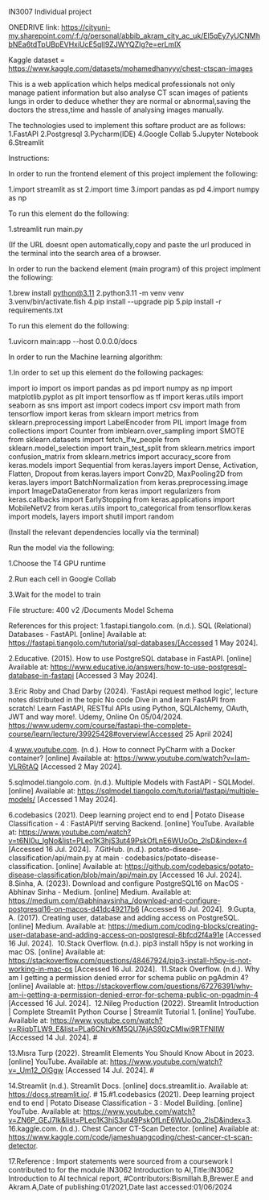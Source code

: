 IN3007 Individual project 

ONEDRIVE link: https://cityuni-my.sharepoint.com/:f:/g/personal/abbib_akram_city_ac_uk/El5qEy7yUCNMhbNEa6tdTpUBpEVHxiUcE5qlI9ZJWYQZlg?e=erLmlX

Kaggle dataset = https://www.kaggle.com/datasets/mohamedhanyyy/chest-ctscan-images

This is a web application which helps medical professionals not only manage patient information but also analyse CT scan images of patients lungs in order to deduce whether they are normal or abnormal,saving the doctors the stress,time and hassle of analysing images manually.

The technologies used to implement this softare product are as follows:
1.FastAPI
2.Postgresql
3.Pycharm(IDE)
4.Google Collab
5.Jupyter Notebook
6.Streamlit

Instructions:

In order to run the frontend element of this project implement the following:

1.import streamlit as st
2.import time
3.import pandas as pd
4.import numpy as np

To run this element do the following:

1.streamlit run main.py

(If the URL doesnt open automatically,copy and paste the url produced in the terminal into the search area of a browser.

In order to run the backend element (main program) of this project implment the following:

1.brew install python@3.11
2.python3.11 -m venv venv 
3.venv/bin/activate.fish
4.pip install --upgrade pip
5.pip install -r requirements.txt

To run this element do the following:

1.uvicorn main:app --host 0.0.0.0/docs

In order to run the Machine learning algorithm:

1.In order to set up this element do the following packages:

import io
import os
import pandas as pd
import numpy as np
import matplotlib.pyplot as plt
import tensorflow as tf
import keras.utils
import seaborn as sns
import ast
import codecs
import csv
import math
from tensorflow import keras
from sklearn import metrics
from sklearn.preprocessing import LabelEncoder
from PIL import Image
from collections import Counter
from imblearn.over_sampling import SMOTE
from sklearn.datasets import fetch_lfw_people
from sklearn.model_selection import train_test_split
from sklearn.metrics import confusion_matrix
from sklearn.metrics import accuracy_score
from keras.models import Sequential
from keras.layers import Dense, Activation, Flatten, Dropout
from keras.layers import Conv2D, MaxPooling2D
from keras.layers import BatchNormalization
from keras.preprocessing.image import ImageDataGenerator
from keras import regularizers
from keras.callbacks import EarlyStopping
from keras.applications import MobileNetV2
from keras.utils import to_categorical
from tensorflow.keras import models, layers
import shutil
import random

(Install the relevant dependencies locally via the terminal)

Run the model via the following:

1.Choose the T4 GPU runtime

2.Run each cell in Google Collab

3.Wait for the model to train



File structure:
400 v2 /Documents
Model
Schema

References for this project:
1.fastapi.tiangolo.com. (n.d.). SQL (Relational) Databases - FastAPI. [online] Available at: https://fastapi.tiangolo.com/tutorial/sql-databases/[Accessed 1 May 2024].

2.Educative. (2015). How to use PostgreSQL database in FastAPI. [online] Available at: https://www.educative.io/answers/how-to-use-postgresql-database-in-fastapi [Accessed 3 May 2024].

3.Eric Roby and Chad Darby (2024). 'FastApi request method logic', lecture notes distributed in the topic No code Dive in and learn FastAPI from scratch! Learn FastAPI, RESTful APIs using Python, SQLAlchemy, OAuth, JWT and way more!. Udemy, Online On 05/04/2024.
https://www.udemy.com/course/fastapi-the-complete-course/learn/lecture/39925428#overview[Accessed 25 April 2024]

4.www.youtube.com. (n.d.). How to connect PyCharm with a Docker container? [online] Available at: https://www.youtube.com/watch?v=Iam-VLR6tAQ [Accessed 2 May 2024].

5.sqlmodel.tiangolo.com. (n.d.). Multiple Models with FastAPI - SQLModel. [online] Available at: https://sqlmodel.tiangolo.com/tutorial/fastapi/multiple-models/ [Accessed 1 May 2024].

6.codebasics (2021). Deep learning project end to end | Potato Disease Classification - 4 : FastAPI/tf serving Backend. [online] YouTube. Available at: https://www.youtube.com/watch?v=t6NI0u_lgNo&list=PLeo1K3hjS3ut49PskOfLnE6WUoOp_2lsD&index=4 [Accessed 16 Jul. 2024].
‌
7.GitHub. (n.d.). potato-disease-classification/api/main.py at main · codebasics/potato-disease-classification. [online] Available at: https://github.com/codebasics/potato-disease-classification/blob/main/api/main.py [Accessed 16 Jul. 2024].
‌
8.Sinha, A. (2023). Download and configure PostgreSQL16 on MacOS - Abhinav Sinha - Medium. [online] Medium. Available at: https://medium.com/@abhinavsinha_/download-and-configure-postgresql16-on-macos-d41dc49217b6 [Accessed 16 Jul. 2024].
‌
9.Gupta, A. (2017). Creating user, database and adding access on PostgreSQL. [online] Medium. Available at: https://medium.com/coding-blocks/creating-user-database-and-adding-access-on-postgresql-8bfcd2f4a91e [Accessed 16 Jul. 2024].
‌
10.Stack Overflow. (n.d.). pip3 install h5py is not working in mac OS. [online] Available at: https://stackoverflow.com/questions/48467924/pip3-install-h5py-is-not-working-in-mac-os [Accessed 16 Jul. 2024].
‌
11.Stack Overflow. (n.d.). Why am I getting a permission denied error for schema public on pgAdmin 4? [online] Available at: https://stackoverflow.com/questions/67276391/why-am-i-getting-a-permission-denied-error-for-schema-public-on-pgadmin-4 [Accessed 16 Jul. 2024].
‌
12.Nileg Production (2022). Streamlit Introduction | Complete Streamlit Python Course | Streamlit Tutorial 1. [online] YouTube. Available at: https://www.youtube.com/watch?v=RjiqbTLW9_E&list=PLa6CNrvKM5QU7AjAS90zCMIwi9RTFNIIW [Accessed 14 Jul. 2024].
#‌

13.Mısra Turp (2022). Streamlit Elements You Should Know About in 2023. [online] YouTube. Available at: https://www.youtube.com/watch?v=_Um12_OlGgw [Accessed 14 Jul. 2024].
#‌

14.Streamlit (n.d.). Streamlit Docs. [online] docs.streamlit.io. Available at: https://docs.streamlit.io/.
#‌
15.#1.codebasics (2021). Deep learning project end to end | Potato Disease Classification - 3 : Model Building. [online] YouTube. Available at: https://www.youtube.com/watch?v=ZN6P_GEJ7lk&list=PLeo1K3hjS3ut49PskOfLnE6WUoOp_2lsD&index=3.
‌
16.kaggle.com. (n.d.). Chest Cancer CT-Scan Detector. [online] Available at: https://www.kaggle.com/code/jameshuangcoding/chest-cancer-ct-scan-detector.

17.Reference : Import statements were sourced from a coursework I contributed to for the module IN3062 Introduction to AI,Title:IN3062 Introduction to AI technical report,
#Contributors:Bismillah.B,Brewer.E and Akram.A,Date of publishing:01/2021,Date last accessed:01/06/2024
‌
